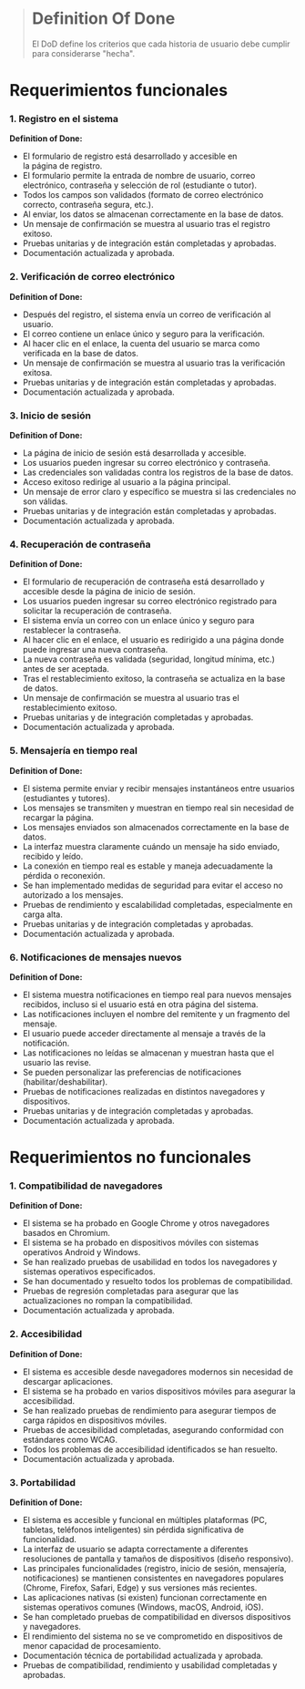 > # Definition Of Done
> El DoD define los criterios que cada historia de usuario debe cumplir para considerarse "hecha".

# Requerimientos funcionales

### 1.  Registro  en  el  sistema
**Definition  of  Done:**
 - El  formulario  de  registro  está  desarrollado  y  accesible  en   
   la  página  de  registro.
 -   El  formulario  permite  la  entrada  de  nombre  de  usuario,  correo  electrónico,  contraseña  y  selección  de  rol  (estudiante     o  tutor).
 -   Todos  los  campos  son  validados  (formato  de  correo  electrónico  correcto,  contraseña  segura,  etc.).
 -   Al  enviar,  los  datos  se  almacenan  correctamente  en  la  base  de  datos.
 -   Un  mensaje  de  confirmación  se  muestra  al  usuario  tras  el  registro  exitoso.
 -   Pruebas  unitarias  y  de  integración  están  completadas  y  aprobadas.
 - Documentación  actualizada  y  aprobada.


### 2.  Verificación  de  correo  electrónico
**Definition  of  Done:**
-   Después  del  registro,  el  sistema  envía  un  correo  de  verificación  al  usuario.
-   El  correo  contiene  un  enlace  único  y  seguro  para  la  verificación.
-   Al  hacer  clic  en  el  enlace,  la  cuenta  del  usuario  se  marca  como  verificada  en  la  base  de  datos.
-   Un  mensaje  de  confirmación  se  muestra  al  usuario  tras  la  verificación  exitosa.
-   Pruebas  unitarias  y  de  integración  están  completadas  y  aprobadas.
-   Documentación  actualizada  y  aprobada.
    

### 3.  Inicio  de  sesión

**Definition  of  Done:**

-   La  página  de  inicio  de  sesión  está  desarrollada  y  accesible.
-   Los  usuarios  pueden  ingresar  su  correo  electrónico  y  contraseña.
-   Las  credenciales  son  validadas  contra  los  registros  de  la  base  de  datos.
-   Acceso  exitoso  redirige  al  usuario  a  la  página  principal.
-   Un  mensaje  de  error  claro  y  específico  se  muestra  si  las  credenciales  no  son  válidas.
-   Pruebas  unitarias  y  de  integración  están  completadas  y  aprobadas.
-   Documentación  actualizada  y  aprobada.
  

### 4. **Recuperación de contraseña**

**Definition of Done:**

-   El formulario de recuperación de contraseña está desarrollado y accesible desde la página de inicio de sesión.
-   Los usuarios pueden ingresar su correo electrónico registrado para solicitar la recuperación de contraseña.
-   El sistema envía un correo con un enlace único y seguro para restablecer la contraseña.
-   Al hacer clic en el enlace, el usuario es redirigido a una página donde puede ingresar una nueva contraseña.
-   La nueva contraseña es validada (seguridad, longitud mínima, etc.) antes de ser aceptada.
-   Tras el restablecimiento exitoso, la contraseña se actualiza en la base de datos.
-   Un mensaje de confirmación se muestra al usuario tras el restablecimiento exitoso.
-   Pruebas unitarias y de integración completadas y aprobadas.
-   Documentación actualizada y aprobada.



### 5. **Mensajería en tiempo real**

**Definition of Done:**

-   El sistema permite enviar y recibir mensajes instantáneos entre usuarios (estudiantes y tutores).
-   Los mensajes se transmiten y muestran en tiempo real sin necesidad de recargar la página.
-   Los mensajes enviados son almacenados correctamente en la base de datos.
-   La interfaz muestra claramente cuándo un mensaje ha sido enviado, recibido y leído.
-   La conexión en tiempo real es estable y maneja adecuadamente la pérdida o reconexión.
-   Se han implementado medidas de seguridad para evitar el acceso no autorizado a los mensajes.
-   Pruebas de rendimiento y escalabilidad completadas, especialmente en carga alta.
-   Pruebas unitarias y de integración completadas y aprobadas.
-   Documentación actualizada y aprobada.


### 6. **Notificaciones de mensajes nuevos**

**Definition of Done:**

-   El sistema muestra notificaciones en tiempo real para nuevos mensajes recibidos, incluso si el usuario está en otra página del sistema.
-   Las notificaciones incluyen el nombre del remitente y un fragmento del mensaje.
-   El usuario puede acceder directamente al mensaje a través de la notificación.
-   Las notificaciones no leídas se almacenan y muestran hasta que el usuario las revise.
-   Se pueden personalizar las preferencias de notificaciones (habilitar/deshabilitar).
-   Pruebas de notificaciones realizadas en distintos navegadores y dispositivos.
-   Pruebas unitarias y de integración completadas y aprobadas.
-   Documentación actualizada y aprobada.


# Requerimientos no funcionales

### 1.  Compatibilidad  de  navegadores
**Definition  of  Done:**

-   El  sistema  se  ha  probado  en  Google  Chrome  y  otros  navegadores  basados  en  Chromium.
-   El  sistema  se  ha  probado  en  dispositivos  móviles  con  sistemas  operativos  Android  y  Windows.
-   Se  han  realizado  pruebas  de  usabilidad  en  todos  los  navegadores  y  sistemas  operativos  especificados.
-   Se  han  documentado  y  resuelto  todos  los  problemas  de  compatibilidad.
-   Pruebas  de  regresión  completadas  para  asegurar  que  las  actualizaciones  no  rompan  la  compatibilidad.
-   Documentación  actualizada  y  aprobada.
    

### 2.  Accesibilidad

**Definition  of  Done:**

-   El  sistema  es  accesible  desde  navegadores  modernos  sin  necesidad  de  descargar  aplicaciones.
-   El  sistema  se  ha  probado  en  varios  dispositivos  móviles  para  asegurar  la  accesibilidad.
-   Se  han  realizado  pruebas  de  rendimiento  para  asegurar  tiempos  de  carga  rápidos  en  dispositivos  móviles.
-   Pruebas  de  accesibilidad  completadas,  asegurando  conformidad  con  estándares  como  WCAG.
-   Todos  los  problemas  de  accesibilidad  identificados  se  han  resuelto.
-   Documentación  actualizada  y  aprobada.

  
### **3. Portabilidad**

**Definition of Done:**

-   El sistema es accesible y funcional en múltiples plataformas (PC, tabletas, teléfonos inteligentes) sin pérdida significativa de funcionalidad.
-   La interfaz de usuario se adapta correctamente a diferentes resoluciones de pantalla y tamaños de dispositivos (diseño responsivo).
-   Las principales funcionalidades (registro, inicio de sesión, mensajería, notificaciones) se mantienen consistentes en navegadores populares (Chrome, Firefox, Safari, Edge) y sus versiones más recientes.
-   Las aplicaciones nativas (si existen) funcionan correctamente en sistemas operativos comunes (Windows, macOS, Android, iOS).
-   Se han completado pruebas de compatibilidad en diversos dispositivos y navegadores.
-   El rendimiento del sistema no se ve comprometido en dispositivos de menor capacidad de procesamiento.
-   Documentación técnica de portabilidad actualizada y aprobada.
-   Pruebas de compatibilidad, rendimiento y usabilidad completadas y aprobadas.

